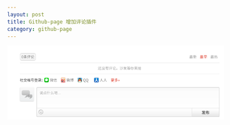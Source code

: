 ```yaml
---
layout: post
title: Github-page 增加评论插件
category: github-page
---
```


![2016-09-11-comment_1.png](2016-09-11-comment_1.png)
